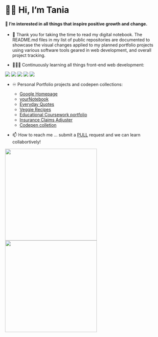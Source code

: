 # 👋🏽 Hi, I’m Tania

#### 📔 I’m interested in all things that inspire positive growth and change.

- 📓  Thank you for taking the time to read my digital notebook. 
The README.md files in my list of public repositories are documented to showcase the visual changes applied to my planned portfolio projects using various software tools geared in web development, and overall project tracking.

- 👩🏽‍🏫  Continuously learning all things front-end web development:

<img src="https://img.shields.io/badge/HTML5-E34F26?style=for-the-badge&logo=html5&logoColor=white" /> <img src="https://img.shields.io/badge/CSS3-1572B6?style=for-the-badge&logo=css3&logoColor=white" />  <img src="https://img.shields.io/badge/JavaScript-323330?style=for-the-badge&logo=javascript&logoColor=F7DF1E" /> <img src="https://img.shields.io/badge/Babel-F9DC3E?style=for-the-badge&logo=babel&logoColor=white" /> <img src="https://img.shields.io/badge/Markdown-000000?style=for-the-badge&logo=markdown&logoColor=white" /> 
<br>
- ♾️  Personal Portfolio projects and codepen collections: 
  - [Google Homepage](https://twodunlami.github.io/SearchClone/) 
  - [yourNotebook](https://twodunlami.github.io/yourNotebook/)
  - [Everyday Quotes](https://github.com/TWOdunlami/PerspectiveQuotes) 
  - [Veggie Recipes](https://github.com/TWOdunlami/Odin-Veggie-Recipes)
  - [Educational Coursework portfolio](https://twar-portfolio.netlify.app/)
  - [Insurance Claims Adjuster](https://claimsadjuster-tania.netlify.app/)
  - [Codepen colletion](https://codepen.io/collection/dbvKdj)


- 📫  How to reach me ... submit a [PULL](https://github.com/TWOdunlami) request and we can learn collabortively!

<img width='300' src="https://github-readme-stats.vercel.app/api/top-langs/?username=TWOdunlami" />
<img width='300' src="https://github-readme-stats.vercel.app/api?username=TWOdunlami" />
<!---
TWOdunlami/TWOdunlami is a ✨ special ✨ repository because its `README.md` (this file) appears on your GitHub profile.
You can click the Preview link to take a look at your changes.
--->
